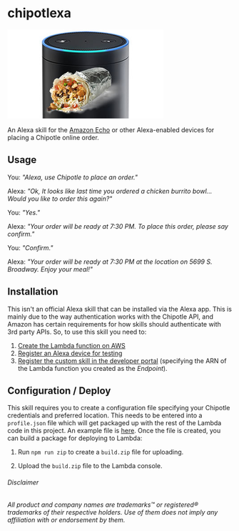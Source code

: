 # chipotlexa

![](img/chipotlexa.jpg)

An Alexa skill for the [Amazon Echo](http://amazon.com/echo) or other Alexa-enabled devices for placing a Chipotle online order.

## Usage

You: _"Alexa, use Chipotle to place an order."_

Alexa: _"Ok, It looks like last time you ordered a chicken burrito bowl... Would you like to order this again?"_

You: _"Yes."_

Alexa: _"Your order will be ready at 7:30 PM. To place this order, please say confirm."_

You: _"Confirm."_

Alexa: _"Your order will be ready at 7:30 PM at the location on 5699 S. Broadway. Enjoy your meal!"_

## Installation

This isn't an official Alexa skill that can be installed via the Alexa app. This is mainly due to the way authentication works with the Chipotle API, and Amazon has certain requirements for how skills should authenticate with 3rd party APIs. So, to use this skill you need to:
  1. [Create the Lambda function on AWS](https://developer.amazon.com/appsandservices/solutions/alexa/alexa-skills-kit/docs/developing-an-alexa-skill-as-a-lambda-function)
  2. [Register an Alexa device for testing](https://developer.amazon.com/public/solutions/alexa/alexa-skills-kit/docs/testing-an-alexa-skill#h2_register)
  3. [Register the custom skill in the developer portal](https://developer.amazon.com/public/solutions/alexa/alexa-skills-kit/docs/registering-and-managing-alexa-skills-in-the-developer-portal) (specifying the ARN of the Lambda function you created as the _Endpoint_).

## Configuration / Deploy

This skill requires you to create a configuration file specifying your Chipotle credentials and preferred location. This needs to be entered into a `profile.json` file which will get packaged up with the rest of the Lambda code in this project. An example file is [here](sample-profile.json). Once the file is created, you can build a package for deploying to Lambda:

  1. Run `npm run zip` to create a `build.zip` file for uploading.

  2. Upload the `build.zip` file to the Lambda console.

###### Disclaimer

_All product and company names are trademarks™ or registered® trademarks of their respective holders. Use of them does not imply any affiliation with or endorsement by them._
